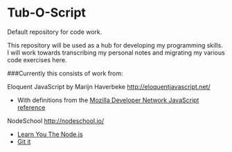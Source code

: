 # Tub-O-Script
Default repository for code work.

This repository will be used as a hub for developing my programming skills. I will work towards transcribing my personal notes and migrating my various code exercises here.

###Currently this consists of work from:

Eloquent JavaScript by Marijn Haverbeke http://eloquentjavascript.net/
* With definitions from the [Mozilla Developer Network JavaScript reference](https://developer.mozilla.org/en-US/docs/Web/JavaScript/Reference)

NodeSchool http://nodeschool.io/
* [Learn You The Node.js](https://github.com/workshopper/learnyounode)
* [Git it](https://github.com/jlord/git-it)
